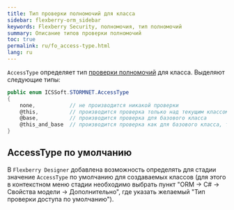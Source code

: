 ```yaml
---
title: Тип проверки полномочий для класса
sidebar: flexberry-orm_sidebar
keywords: Flexberry Security, полномочия, тип полномочий
summary: Описание типов проверки полномочий
toc: true
permalink: ru/fo_access-type.html
lang: ru
---
```


`AccessType` определяет тип [проверки полномочий](fa_right-manager.html) для класса. Выделяют следующие типы:

```csharp
public enum ICSSoft.STORMNET.AccessType
{
	none,  			// не производится никакой проверки
	@this, 			// производится проверка только над текущим классом
	@base, 			// производится проверка для базового класса
	@this_and_base  // производится проверка как для базового класса, так и для текущего
}
```

## AccessType по умолчанию

В `Flexberry Designer` добавлена возможность определять для стадии значение `AccessType` по умолчанию для создаваемых классов (для этого в контекстном меню стадии необходимо выбрать пункт "ORM -> C# -> Свойства модели -> Дополнительно", где указать желаемый "Тип проверки доступа по умолчанию").
